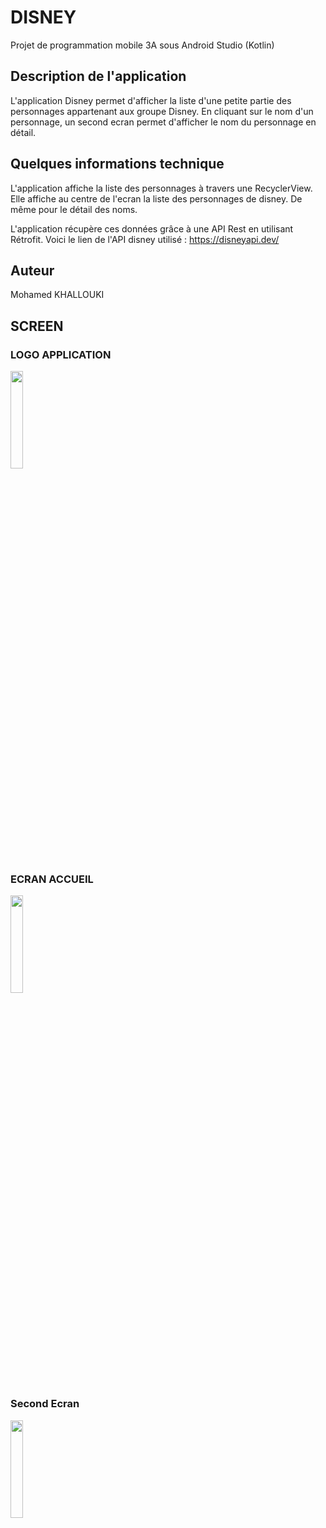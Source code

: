 # DISNEY
Projet de programmation mobile 3A sous Android Studio (Kotlin)

## Description de l'application

L'application Disney permet d'afficher la liste d'une petite partie des personnages appartenant aux groupe Disney.
En cliquant sur le nom d'un personnage, un second ecran permet d'afficher le nom du personnage en détail.


## Quelques informations technique

L'application affiche la liste des personnages à travers une RecyclerView. 
Elle affiche au centre de l'ecran la liste des personnages de disney. De même pour le détail des noms.

L'application récupère ces données grâce à une API Rest en utilisant Rétrofit.
Voici le lien de l'API disney utilisé : https://disneyapi.dev/


## Auteur

Mohamed KHALLOUKI


## SCREEN

### LOGO APPLICATION

<img src="https://user-images.githubusercontent.com/84293892/120121271-c04bfc00-c1a2-11eb-8ace-1d78f4c03521.png" width="20%" height="20%">

### ECRAN ACCUEIL 

<img src="https://user-images.githubusercontent.com/84293892/120121285-dc4f9d80-c1a2-11eb-81b4-48705cdd054f.png" width="20%" height="20%">

### Second Ecran 


<img src="https://user-images.githubusercontent.com/84293892/120121287-deb1f780-c1a2-11eb-8054-d78f93034d81.png" width="20%" height="20%">


